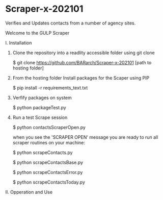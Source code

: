 # Scraper-x-202101
Verifies and Updates contacts from a number of agency sites.

Welcome to the GULP Scraper

I.  Installation 

  1. Clone the repository into a readlity accessible folder using git clone
      
        $ git clone https://github.com/BARarch/Scraper-x-202101 [path to hosting folder]

  2. From the hosting folder Install packages for the Scaper using PIP
  
        $ pip install -r requirements_text.txt
        
  3. Verfify packages on system
  
        $ python packageTest.py
        
  4. Run a test Scrape session
  
        $ python contactsScraperOpen.py
        
        when you see the 'SCRAPER OPEN' message you are ready to run all scraper routines on your machine:

        $ python scrapeContacts.py
        
        $ python scrapeContactsBase.py
        
        $ python scrapeContactsError.py
        
        $ python scrapeContactsToday.py
  
  
  
II.   Opperation and Use

  
        
        
        
